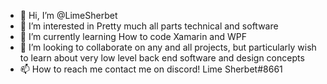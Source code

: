- 👋 Hi, I’m @LimeSherbet
- 👀 I’m interested in Pretty much all parts technical and software
- 🌱 I’m currently learning How to code Xamarin and WPF 
- 💞️ I’m looking to collaborate on any and all projects, but particularly wish to learn about very low level back end software and design concepts
- 📫 How to reach me contact me on discord! Lime Sherbet#8661

<!---
LimeSherbet/LimeSherbet is a ✨ special ✨ repository because its `README.md` (this file) appears on your GitHub profile.
You can click the Preview link to take a look at your changes.
--->
